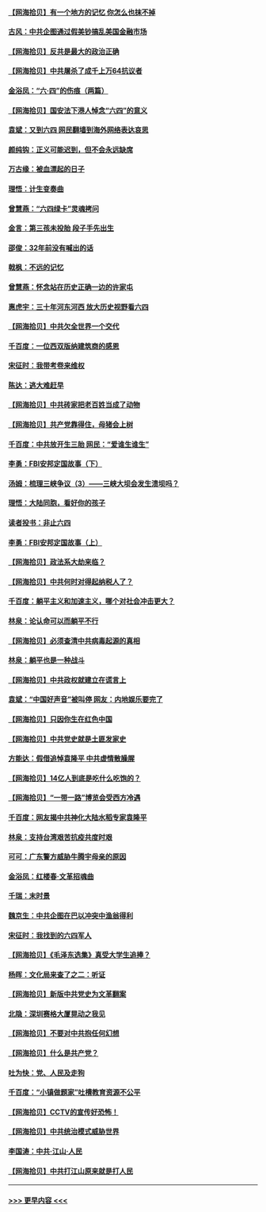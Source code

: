 #### [【网海拾贝】有一个地方的记忆 你怎么也抹不掉](../pages/nsc993/n13009802.md?t=06092001) 
#### [古风：中共企图通过假美钞搞乱美国金融市场](../pages/nsc993/n13009626.md?t=06092001) 
#### [【网海拾贝】反共是最大的政治正确](../pages/nsc993/n13007051.md?t=06092001) 
#### [【网海拾贝】中共屠杀了成千上万64抗议者](../pages/nsc993/n13002713.md?t=06092001) 
#### [金浴凤：“六·四”的伤痕（两篇）](../pages/nsc993/n13001719.md?t=06092001) 
#### [【网海拾贝】国安法下港人悼念“六四”的意义](../pages/nsc993/n13001039.md?t=06092001) 
#### [袁斌：又到六四 网民翻墙到海外网络表达哀思](../pages/nsc993/n13000995.md?t=06092001) 
#### [颜纯钩：正义可能迟到，但不会永远缺席](../pages/nsc993/n13000920.md?t=06092001) 
#### [万古缘：被血漂起的日子](../pages/nsc993/n13000914.md?t=06092001) 
#### [理悟：计生变奏曲](../pages/nsc993/n13000414.md?t=06092001) 
#### [曾慧燕：“六四绿卡”灵魂拷问](../pages/nsc993/n13000277.md?t=06092001) 
#### [金言：第三孩未投胎 段子手先出生](../pages/nsc993/n13000215.md?t=06092001) 
#### [邵俊：32年前没有喊出的话](../pages/nsc993/n13000181.md?t=06092001) 
#### [戟枫：不远的记忆](../pages/nsc993/n13000121.md?t=06092001) 
#### [曾慧燕：怀念站在历史正确一边的许家屯](../pages/nsc993/n13000073.md?t=06092001) 
#### [惠虎宇：三十年河东河西 放大历史视野看六四](../pages/nsc993/n13000018.md?t=06092001) 
#### [【网海拾贝】中共欠全世界一个交代](../pages/nsc993/n12998706.md?t=06092001) 
#### [千百度：一位西双版纳建筑商的感恩](../pages/nsc993/n12998487.md?t=06092001) 
#### [宋征时：我带考卷来维权](../pages/nsc993/n12994088.md?t=06092001) 
#### [陈达：逃大难赶早](../pages/nsc993/n12993569.md?t=06092001) 
#### [【网海拾贝】中共砖家把老百姓当成了动物](../pages/nsc993/n12993483.md?t=06092001) 
#### [【网海拾贝】共产党靠得住，母猪会上树](../pages/nsc993/n12990730.md?t=06092001) 
#### [千百度：中共放开生三胎 网民：“爱谁生谁生”](../pages/nsc993/n12990644.md?t=06092001) 
#### [李勇：FBI安邦定国故事（下）](../pages/nsc993/n12987854.md?t=06092001) 
#### [汤姆：梳理三峡争议（3）——三峡大坝会发生溃坝吗？](../pages/nsc993/n12989806.md?t=06092001) 
#### [理悟：大陆同胞，看好你的孩子](../pages/nsc993/n12989778.md?t=06092001) 
#### [读者投书：非止六四](../pages/nsc993/n12989673.md?t=06092001) 
#### [李勇：FBI安邦定国故事（上）](../pages/nsc993/n12987749.md?t=06092001) 
#### [【网海拾贝】政法系大劫来临？](../pages/nsc993/n12987596.md?t=06092001) 
#### [【网海拾贝】中共何时对得起纳税人了？](../pages/nsc993/n12985578.md?t=06092001) 
#### [千百度：躺平主义和加速主义，哪个对社会冲击更大？](../pages/nsc993/n12985512.md?t=06092001) 
#### [林泉：论认命可以而躺平不行](../pages/nsc993/n12985505.md?t=06092001) 
#### [【网海拾贝】必须查清中共病毒起源的真相](../pages/nsc993/n12984276.md?t=06092001) 
#### [林泉：躺平也是一种战斗](../pages/nsc993/n12984194.md?t=06092001) 
#### [【网海拾贝】中共政权就建立在谎言上](../pages/nsc993/n12981880.md?t=06092001) 
#### [袁斌：“中国好声音”被叫停 网友：内地娱乐要完了](../pages/nsc993/n12981826.md?t=06092001) 
#### [【网海拾贝】只因你生在红色中国](../pages/nsc993/n12979096.md?t=06092001) 
#### [【网海拾贝】中共党史就是土匪发家史](../pages/nsc993/n12976478.md?t=06092001) 
#### [方能达：假借追悼袁隆平 中共虚情散臊腥](../pages/nsc993/n12976396.md?t=06092001) 
#### [【网海拾贝】14亿人到底是吃什么吃饱的？](../pages/nsc993/n12974125.md?t=06092001) 
#### [【网海拾贝】“一带一路”博览会受西方冷遇](../pages/nsc993/n12971787.md?t=06092001) 
#### [千百度：网友揭中共神化大陆水稻专家袁隆平](../pages/nsc993/n12971733.md?t=06092001) 
#### [林泉：支持台湾艰苦抗疫共度时艰](../pages/nsc993/n12971350.md?t=06092001) 
#### [可可：广东警方威胁牛腾宇母亲的原因](../pages/nsc993/n12971100.md?t=06092001) 
#### [金浴凤：红楼春·文革招魂曲](../pages/nsc993/n12970354.md?t=06092001) 
#### [千瑞：末时景](../pages/nsc993/n12970337.md?t=06092001) 
#### [魏京生：中共企图在巴以冲突中渔翁得利](../pages/nsc993/n12970286.md?t=06092001) 
#### [宋征时：我找到的六四军人](../pages/nsc993/n12970213.md?t=06092001) 
#### [【网海拾贝】《毛泽东选集》真受大学生追捧？](../pages/nsc993/n12968779.md?t=06092001) 
#### [杨晖：文化局来查了之二：听证](../pages/nsc993/n12966528.md?t=06092001) 
#### [【网海拾贝】新版中共党史为文革翻案](../pages/nsc993/n12967526.md?t=06092001) 
#### [北隐：深圳赛格大厦晃动之我见](../pages/nsc993/n12967393.md?t=06092001) 
#### [【网海拾贝】不要对中共抱任何幻想](../pages/nsc993/n12965222.md?t=06092001) 
#### [【网海拾贝】什么是共产党？](../pages/nsc993/n12962781.md?t=06092001) 
#### [吐为快：党、人民及走狗](../pages/nsc993/n12962747.md?t=06092001) 
#### [千百度：“小镇做题家”吐槽教育资源不公平](../pages/nsc993/n12962705.md?t=06092001) 
#### [【网海拾贝】CCTV的宣传好恐怖！](../pages/nsc993/n12959984.md?t=06092001) 
#### [【网海拾贝】中共统治模式威胁世界](../pages/nsc993/n12957622.md?t=06092001) 
#### [李国涛：中共‧江山‧人民](../pages/nsc993/n12957502.md?t=06092001) 
#### [【网海拾贝】中共打江山原来就是打人民](../pages/nsc993/n12954345.md?t=06092001) 

----
#### [ >>> 更早内容 <<< ](../indexes/nsc993-earlier.md)
